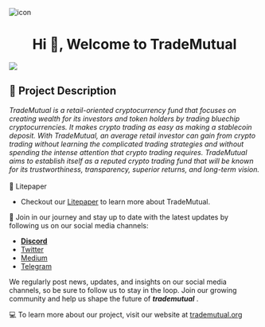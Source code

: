 
![icon](https://github.com/trademutual-org/.github/blob/main/icon/Custom%20Size%20GC%CC%A7o%CC%82%20124.png)
<h1 align="center">Hi 👋, Welcome to TradeMutual</h1>

![](https://komarev.com/ghpvc/?username=trademutual-org&label=PROFILE+VIEWS&style=flat-square	)

## 🧪 Project Description
 *TradeMutual is a retail-oriented cryptocurrency fund that focuses on creating wealth for its investors and token holders by trading bluechip cryptocurrencies. It makes crypto trading as easy as making a stablecoin deposit. With TradeMutual, an average retail investor can gain from crypto trading without learning the complicated trading strategies and without spending the intense attention that crypto trading requires. TradeMutual aims to establish itself as a reputed crypto trading fund that will be known for its trustworthiness, transparency, superior returns, and long-term vision.*
<br/>
<br/>
 📄 Litepaper
* Checkout our [Litepaper](https://docs.trademutual.org/) to learn more about TradeMutual.

 🚀 Join in our journey and stay up to date with the latest updates by following us on our social media channels:
 <br/>
 
* [**Discord**](https://discord.gg/rVYhWDDy6B)
* [Twitter](https://twitter.com/TradeMutual)
* [Medium](https://medium.com/@trademutualorg)
* [Telegram](https://t.me/TradeMutual_Community)

We regularly post news, updates, and insights on our social media channels, so be sure to follow us to stay in the loop. Join our growing community and help us shape the future of ***trademutual*** .
<br/>


💻 To learn more about our project, visit our website at [trademutual.org](https://www.trademutual.org/)
